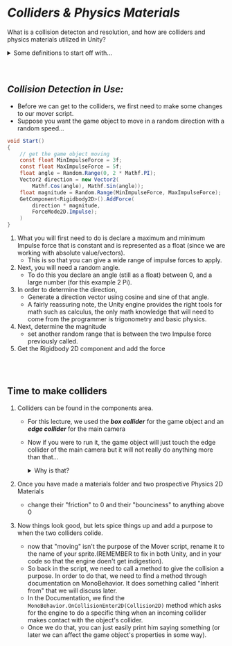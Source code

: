 # ***Colliders & Physics Materials***
What is a collision detecton and resolution, and how are colliders and physics materials utilized in Unity?

<details>
<summary> Some definitions to start off with... </summary>

1. ***Collision Detection*** →  detecting a collision(s) between two game objects in a scene.
    - Easy to work in Unity!
        - Just attach 2D colliders to the game objects and then 2D physics.

2. ***Collision Resolution*** → giving an action, response, or doing something based on the fact that a collision has been detected.
    - As long as we add materials to our colliders, we can have the physics engine determine how that collision gets resolved (how the objects bounce off of each other, or not, for example, based on friction and bounciness for the colliders).
    - We can also implement our own collision resolution in case we want to do something else (reduce health as a result of the collisions and such).

3. ***Vector*** → an object that has both a magnitude and direction:
    - vector = (m*x)

4. ***Magnitude*** → how far the vector goes 
    - Equation: |ab| = sqrt { (a2-a1)^2 + (b2-b1)^2 }  

5. ***Direction*** → is the measure of the angle the vector makes with horizontal line

</details>
<br></br>

## ***Collision Detection in Use:***
- Before we can get to the colliders, we first need to make some changes to our mover script.
- Suppose you want the game object to move in a random direction with a random speed...

``` C#
void Start()
{
    // get the game object moving
    const float MinImpulseForce = 3f;
    const float MaxImpulseForce = 5f;
    float angle = Random.Range(0, 2 * Mathf.PI);
    Vector2 direction = new Vector2(
        Mathf.Cos(angle), Mathf.Sin(angle));
    float magnitude = Random.Range(MinImpulseForce, MaxImpulseForce);
    GetComponent<Rigidbody2D>().AddForce(
        direction * magnitude,
        ForceMode2D.Impulse);
    )
}

```
1. What you will first need to do is declare a maximum and minimum Impulse force that is constant and is represented as a float (since we are working with absolute value/vectors).
    - This is so that you can give a wide range of impulse forces to apply.
2. Next, you will need a random angle.
    - To do this you declare an angle (still as a float) between 0, and a large number (for this example 2 Pi).
3. In order to determine the direction,
    - Generate a direction vector using cosine and sine of that angle. 
    - A fairly reassuring note, the Unity engine provides the right tools for math such as calculus, the only math knowledge that will need to come from the programmer is trigonometry and basic physics.
4. Next, determine the magnitude
    - set another random range that is between the two Impulse force previously called.
5. Get the Rigidbody 2D component and add the force 

<br></br>

## Time to make colliders
1. Colliders can be found in the components area.
    - For this lecture, we used the ***box collider*** for the game object and an ***edge collider*** for the main camera
    - Now if you were to run it, the game object will just touch the edge collider of the main camera but it will not really do anything more than that... 
        <details>
        <summary> Why is that? </summary>

        * Colliders are conceptionally made of a particular physics material that has characteristic, so we have to create materials for it (add a folder with 2D → ***Physics Material 2D***)
    </details>

2. Once you have made a materials folder and two prospective Physics 2D Materials
    - change their "friction" to 0 and their "bounciness" to anything above 0
3. Now things look good, but lets spice things up and add a purpose to when the two colliders colide.
    - now that "moving" isn't the purpose of the Mover script, rename it to the name of your sprite.(REMEMBER to fix in both Unity, and in your code so that the engine doen't get indigestion).
    - So back in the script, we need to call a method to give the collision a purpose. In order to do that, we need to find a method through documentation on MonoBehavior. It does something called "Inherit from" that we will discuss later.
    - In the Documentation, we find the `MonoBehavior.OnCollisionEnter2D(Collision2D)` method which asks for the engine to do a specific thing when an incoming collider makes contact with the object's collider.
    - Once we do that, you can just easily print him saying something (or later we can affect the game object's properties in some way).
